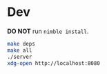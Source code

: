 # Dev

**DO NOT** run `nimble install`.

```sh
make deps
make all
./server
xdg-open http://localhost:8080
```
